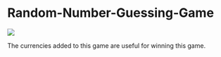 # Random-Number-Guessing-Game
<img src="https://cdn.pixabay.com/photo/2016/10/18/18/19/question-mark-1750942_960_720.png">

The currencies added to this game are useful for winning this game.
